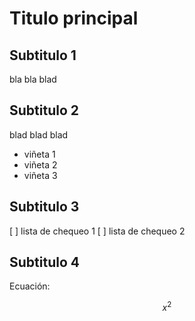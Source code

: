 # Titulo principal 

## Subtitulo 1

bla bla blad

## Subtitulo 2

blad blad blad

* viñeta 1
* viñeta 2
* viñeta 3

## Subtitulo 3

[ ] lista de chequeo 1
[ ] lista de chequeo 2

## Subtitulo 4

Ecuación:

$$ x^2 $$

